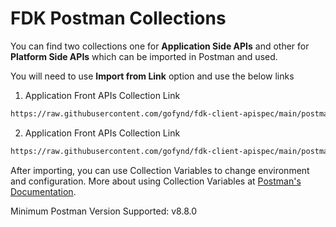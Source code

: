 # FDK Postman Collections

You can find two collections one for **Application Side APIs** and other for **Platform Side APIs** which can be imported in Postman and used.

You will need to use **Import from Link** option and use the below links

1. Application Front APIs Collection Link
```md
https://raw.githubusercontent.com/gofynd/fdk-client-apispec/main/postman/platform.json
```

2. Application Front APIs Collection Link
```md
https://raw.githubusercontent.com/gofynd/fdk-client-apispec/main/postman/application.json
```

After importing, you can use Collection Variables to change environment and configuration. More about using Collection Variables at [Postman's Documentation](https://learning.postman.com/docs/sending-requests/variables/#defining-collection-variables).

Minimum Postman Version Supported: v8.8.0
